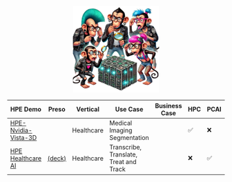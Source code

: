 <div align=center>
<img src="puzzle_monkey.png" alt="puzzle monkeys" height="200"/>
</div>

<div align="center">

| HPE Demo | Preso | Vertical | Use Case | Business Case | HPC | PCAI | GPU | Status |
|----------|-------|----------|----------|---------------|-----|------|-----|--------|
| [HPE-Nvidia-Vista-3D](https://github.com/dw-flyingw/HPE-Nvidia-Vista-3D) | | Healthcare | Medical Imaging Segmentation | | :white_check_mark: | :x: | L40S | not validated |
| [HPE Healthcare AI](https://github.com/DaveMcMa/healthcare-ai) | [(deck)](https://github.com/DaveMcMa/healthcare-ai/blob/main/healthcare_pres.pptx) | Healthcare | Transcribe, Translate, Treat and Track | | :x: | :white_check_mark: | H200 NVL | not validated |


</div>

